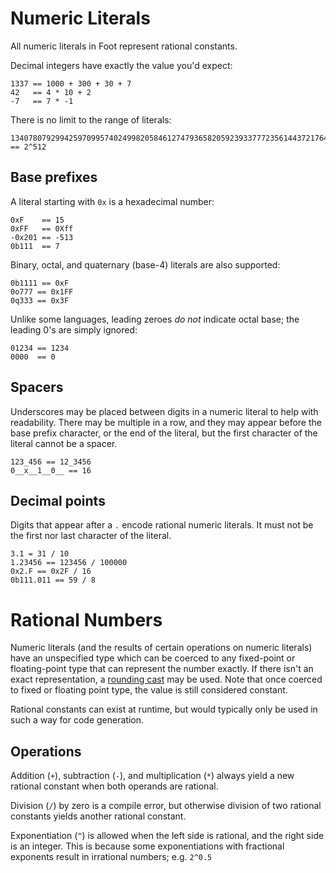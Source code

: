 # Numeric Literals
All numeric literals in Foot represent rational constants.

Decimal integers have exactly the value you'd expect:
 ```foot
 1337 == 1000 + 300 + 30 + 7
 42   == 4 * 10 + 2
 -7   == 7 * -1
``` 

There is no limit to the range of literals:
```foot
13407807929942597099574024998205846127479365820592393377723561443721764030073546976801874298166903427690031858186486050853753882811946569946433649006084096 == 2^512
```

## Base prefixes

A literal starting with `0x` is a hexadecimal number:
```foot
0xF    == 15
0xFF   == 0Xff
-0x201 == -513
0b111  == 7
```

Binary, octal, and quaternary (base-4) literals are also supported:
```foot
0b1111 == 0xF
0o777 == 0x1FF
0q333 == 0x3F
```

Unlike some languages, leading zeroes _do not_ indicate octal base; the leading 0's are simply ignored:
```foot
01234 == 1234
0000  == 0
```

## Spacers
Underscores may be placed between digits in a numeric literal to help with readability.  There may be multiple in a row, and they may appear before the base prefix character, or the end of the literal, but the first character of the literal cannot be a spacer.
```foot
123_456 == 12_3456
0__x__1__0__ == 16
```

## Decimal points
Digits that appear after a `.` encode rational numeric literals.  It must not be the first nor last character of the literal.
```foot
3.1 = 31 / 10
1.23456 == 123456 / 100000
0x2.F == 0x2F / 16
0b111.011 == 59 / 8
```

# Rational Numbers
Numeric literals (and the results of certain operations on numeric literals) have an unspecified type which can be coerced to any fixed-point or floating-point type that can represent the number exactly.  If there isn't an exact representation, a [rounding cast]() may be used.  Note that once coerced to fixed or floating point type, the value is still considered constant.

Rational constants can exist at runtime, but would typically only be used in such a way for code generation.

## Operations
Addition (`+`), subtraction (`-`), and multiplication (`*`) always yield a new rational constant when both operands are rational.

Division (`/`) by zero is a compile error, but otherwise division of two rational constants yields another rational constant.

Exponentiation (`^`) is allowed when the left side is rational, and the right side is an integer.  This is because some exponentiations with fractional exponents result in irrational numbers; e.g. `2^0.5`
